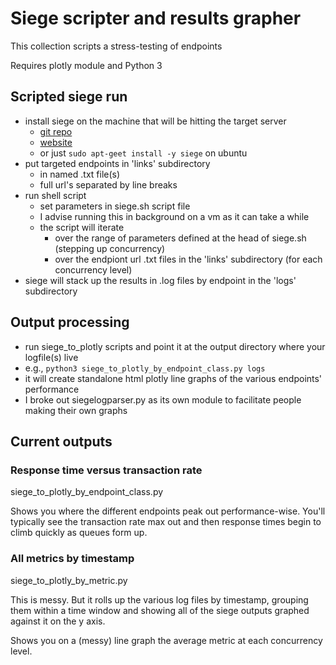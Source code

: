 # Siege scripter and results grapher

This collection scripts a stress-testing of endpoints

Requires plotly module and Python 3

## Scripted siege run

* install siege on the machine that will be hitting the target server
   * [git repo](https://github.com/JoeDog/siege)
   * [website](https://www.joedog.org/siege-home/)
   * or just `sudo apt-geet install -y siege` on ubuntu
* put targeted endpoints in 'links' subdirectory
   * in named .txt file(s)
   * full url's separated by line breaks
* run shell script
   * set parameters in siege.sh script file
   * I advise running this in background on a vm as it can take a while
   * the script will iterate
      * over the range of parameters defined at the head of siege.sh (stepping up concurrency)
      * over the endpiont url .txt files in the 'links' subdirectory (for each concurrency level)
* siege will stack up the results in .log files by endpoint in the 'logs' subdirectory

## Output processing

* run siege_to_plotly scripts and point it at the output directory where your logfile(s) live
* e.g., `python3 siege_to_plotly_by_endpoint_class.py logs`
* it will create standalone html plotly line graphs of the various endpoints' performance
* I broke out siegelogparser.py as its own module to facilitate people making their own graphs

## Current outputs

### Response time versus transaction rate

siege_to_plotly_by_endpoint_class.py

Shows you where the different endpoints peak out performance-wise. You'll typically see the transaction rate max out and then response times begin to climb quickly as queues form up.

### All metrics by timestamp

siege_to_plotly_by_metric.py

This is messy. But it rolls up the various log files by timestamp, grouping them within a time window and showing all of the siege outputs graphed against it on the y axis.


Shows you on a (messy) line graph the average metric at each concurrency level.
